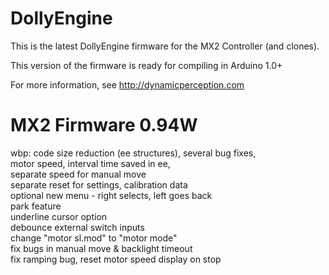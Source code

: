 DollyEngine
===========

This is the latest DollyEngine firmware for the MX2 Controller (and clones).

This version of the firmware is ready for compiling in Arduino 1.0+

For more information, see http://dynamicperception.com

MX2 Firmware 0.94W
=================
wbp: code size reduction (ee structures), several bug fixes,<br>
  motor speed, interval time saved in ee,<br>
  separate speed for manual move<br>
  separate reset for settings, calibration data<br>
  optional new menu - right selects, left goes back<br>
  park feature<br>
  underline cursor option<br>
  debounce external switch inputs<br>
  change "motor sl.mod" to "motor mode"<br>
  fix bugs in manual move & backlight timeout<br>
	fix ramping bug, reset motor speed display on stop